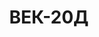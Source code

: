 ---
lang: ru
layout: featured
title: ВЕК-20Д
max_weight: 20
icon: /assets/img/products/vek-15D-20D-30K.png
description: "Диапазон: 100кг... 20т</br>Высота цифры индикатора: 58мм</br>Цена деления: до 10т: 5кг, от 10т: 10кг</br>Масса весов: 55кг</br>Длина весов: 805мм </br>Цена*: 34750грн"
---